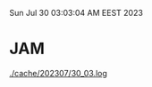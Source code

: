 Sun Jul 30 03:03:04 AM EEST 2023
# JAM
<a href='./cache/202307/30_03.log'>./cache/202307/30_03.log</a>
